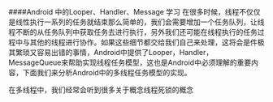 ####Android 中的Looper、Handler、Message 学习
在很多时候，线程不仅仅是线性执行一系列的任务就结束那么简单的，我们会需要增加一个任务队列，让线程不断的从任务队列中获取任务去进行执行，另外我们还可能在线程执行的任务过程中与其他的线程进行协作。如果这些细节都交给我们自己来处理，这将会是件极其繁琐又容易出错的事情，Android中提供了Looper，Handler，MessageQueue来帮助实现线程任务模型，这也是Android中必须理解的重要内容，下面我们来分析Android中的多线程任务模型的实现。

   在多线程中，我们经常会听到很多关于概念线程死锁的概念